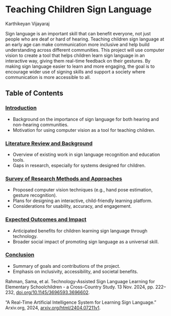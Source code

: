 # Teaching Children Sign Language 

Karthikeyan Vijayaraj

Sign language is an important skill that can benefit everyone, not just people who are deaf or hard of hearing. Teaching children sign language at an early age can make communication more inclusive and help build understanding across different communities. This project will use computer vision to create a tool that helps children learn sign language in an interactive way, giving them real-time feedback on their gestures. By making sign language easier to learn and more engaging, the goal is to encourage wider use of signing skills and support a society where communication is more accessible to all.

## Table of Contents
### [Introduction](https://github.com/karth8vader/CS663_Project1/wiki/Introduction)
- Background on the importance of sign language for both hearing and non-hearing communities.
- Motivation for using computer vision as a tool for teaching children.

### [Literature Review and Background](https://github.com/karth8vader/CS663_Project1/wiki/Literature-Review-and-Background)
- Overview of existing work in sign language recognition and education tools.
- Gaps in research, especially for systems designed for children.

### [Survey of Research Methods and Approaches](https://github.com/karth8vader/CS663_Project1/wiki/Survey-of-Research-Methods-and-Approaches)
- Proposed computer vision techniques (e.g., hand pose estimation, gesture recognition).
- Plans for designing an interactive, child-friendly learning platform.
- Considerations for usability, accuracy, and engagement.

### [Expected Outcomes and Impact](https://github.com/karth8vader/CS663_Project1/wiki/Expected-Outcomes-and-Impact)
- Anticipated benefits for children learning sign language through technology.
- Broader social impact of promoting sign language as a universal skill.

### [Conclusion](https://github.com/karth8vader/CS663_Project1/wiki/Conclusion)
- Summary of goals and contributions of the project.
- Emphasis on inclusivity, accessibility, and societal benefits.


Rahman, Sama, et al. Technology-Assisted Sign Language Learning for Elementary Schoolchildren - a Cross-Country Study. 13 Nov. 2024, pp. 222–232, [doi.org/10.1145/3696593.3696602](https://doi.org/10.1145/3696593.3696602).
‌

“A Real-Time Artificial Intelligence System for Learning Sign Language.” Arxiv.org, 2024, [arxiv.org/html/2404.07211v1](arxiv.org/html/2404.07211v1).
